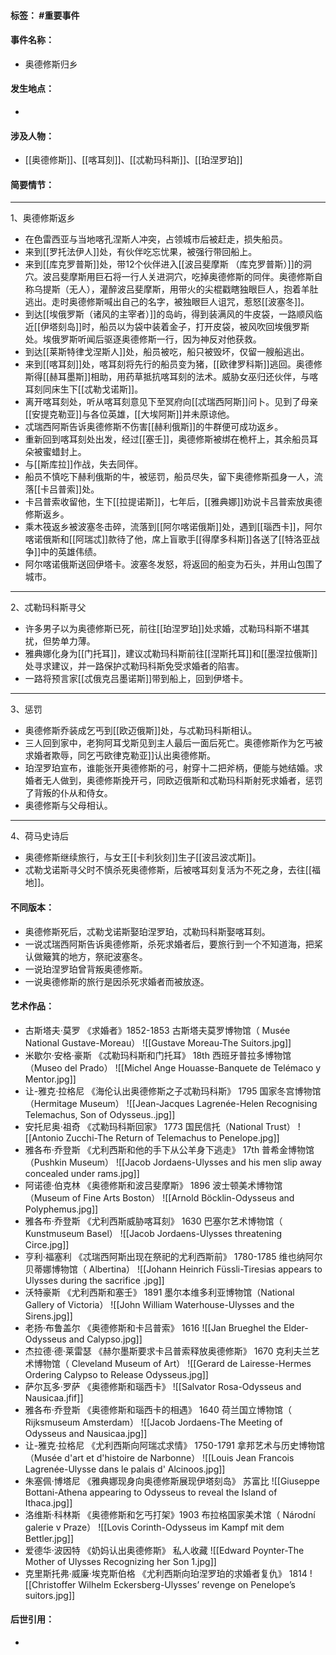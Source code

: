 #### 标签： #重要事件
#### 事件名称：
- 奥德修斯归乡
#### 发生地点：
- 
#### 涉及人物：
- [[奥德修斯]]、[[喀耳刻]]、[[忒勒玛科斯]]、[[珀涅罗珀]]
#### 简要情节：
- - -
1、奥德修斯返乡
- 在色雷西亚与当地喀孔涅斯人冲突，占领城市后被赶走，损失船员。
- 来到[[罗托法伊人]]处，有伙伴吃忘忧果，被强行带回船上。
- 来到[[库克罗普斯]]处，带12个伙伴进入[[波吕斐摩斯 （库克罗普斯）]]的洞穴。波吕斐摩斯用巨石将一行人关进洞穴，吃掉奥德修斯的同伴。奥德修斯自称乌提斯（无人），灌醉波吕斐摩斯，用带火的尖棍戳瞎独眼巨人，抱着羊肚逃出。走时奥德修斯喊出自己的名字，被独眼巨人诅咒，惹怒[[波塞冬]]。
- 到达[[埃俄罗斯（诸风的主宰者）]]的岛屿，得到装满风的牛皮袋，一路顺风临近[[伊塔刻岛]]时，船员以为袋中装着金子，打开皮袋，被风吹回埃俄罗斯处。埃俄罗斯听闻后驱逐奥德修斯一行，因为神反对他获救。
- 到达[[莱斯特律戈涅斯人]]处，船员被吃，船只被毁坏，仅留一艘船逃出。
- 来到[[喀耳刻]]处，喀耳刻将先行的船员变为猪，[[欧律罗科斯]]逃回。奥德修斯得[[赫耳墨斯]]相助，用药草抵抗喀耳刻的法术。威胁女巫归还伙伴，与喀耳刻同床生下[[忒勒戈诺斯]]。
- 离开喀耳刻处，听从喀耳刻意见下至冥府向[[忒瑞西阿斯]]问卜。见到了母亲[[安提克勒亚]]与各位英雄，[[大埃阿斯]]并未原谅他。
- 忒瑞西阿斯告诉奥德修斯不伤害[[赫利俄斯]]的牛群便可成功返乡。
- 重新回到喀耳刻处出发，经过[[塞壬]]，奥德修斯被绑在桅杆上，其余船员耳朵被蜜蜡封上。
- 与[[斯库拉]]作战，失去同伴。
- 船员不慎吃下赫利俄斯的牛，被惩罚，船员尽失，留下奥德修斯孤身一人，流落[[卡吕普索]]处。
- 卡吕普索收留他，生下[[拉提诺斯]]，七年后，[[雅典娜]]劝说卡吕普索放奥德修斯返乡。
- 乘木筏返乡被波塞冬击碎，流落到[[阿尔喀诺俄斯]]处，遇到[[瑙西卡]]，阿尔喀诺俄斯和[[阿瑞忒]]款待了他，席上盲歌手[[得摩多科斯]]各送了[[特洛亚战争]]中的英雄伟绩。
- 阿尔喀诺俄斯送回伊塔卡。波塞冬发怒，将返回的船变为石头，并用山包围了城市。
- - -
2、忒勒玛科斯寻父
- 许多男子以为奥德修斯已死，前往[[珀涅罗珀]]处求婚，忒勒玛科斯不堪其扰，但势单力薄。
- 雅典娜化身为[[门托耳]]，建议忒勒玛科斯前往[[涅斯托耳]]和[[墨涅拉俄斯]]处寻求建议，并一路保护忒勒玛科斯免受求婚者的陷害。
- 一路将预言家[[忒俄克吕墨诺斯]]带到船上，回到伊塔卡。
- - -
3、惩罚
- 奥德修斯乔装成乞丐到[[欧迈俄斯]]处，与忒勒玛科斯相认。
- 三人回到家中，老狗阿耳戈斯见到主人最后一面后死亡。奥德修斯作为乞丐被求婚者欺辱，同乞丐欧律克勒亚]]认出奥德修斯。
- 珀涅罗珀宣布，谁能张开奥德修斯的弓，射穿十二把斧柄，便能与她结婚。求婚者无人做到，奥德修斯挽开弓，同欧迈俄斯和忒勒玛科斯射死求婚者，惩罚了背叛的仆从和侍女。
- 奥德修斯与父母相认。
- - -
4、荷马史诗后
- 奥德修斯继续旅行，与女王[[卡利狄刻]]生子[[波吕波忒斯]]。
- 忒勒戈诺斯寻父时不慎杀死奥德修斯，后被喀耳刻复活为不死之身，去往[[福地]]。
#### 不同版本：
- 奥德修斯死后，忒勒戈诺斯娶珀涅罗珀，忒勒玛科斯娶喀耳刻。
- 一说忒瑞西阿斯告诉奥德修斯，杀死求婚者后，要旅行到一个不知道海，把桨认做簸箕的地方，祭祀波塞冬。
- 一说珀涅罗珀曾背叛奥德修斯。
- 一说奥德修斯的旅行是因杀死求婚者而被放逐。
#### 艺术作品：
- 古斯塔夫·莫罗 《求婚者》1852-1853 古斯塔夫莫罗博物馆（ Musée National Gustave-Moreau）
![[Gustave Moreau-The Suitors.jpg]]
- 米歇尔·安格·豪斯 《忒勒玛科斯和门托耳》 18th 西班牙普拉多博物馆（Museo del Prado）
![[Michel Ange Houasse-Banquete de Telémaco y Mentor.jpg]]
- 让-雅克·拉格尼 《海伦认出奥德修斯之子忒勒玛科斯》 1795 国家冬宫博物馆（Hermitage Museum）
![[Jean-Jacques Lagrenée-Helen Recognising Telemachus, Son of Odysseus..jpg]]
- 安托尼奥·祖奇 《忒勒玛科斯回家》 1773 国民信托（National Trust）
![[Antonio Zucchi-The Return of Telemachus to Penelope.jpg]]
- 雅各布·乔登斯 《尤利西斯和他的手下从公羊身下逃走》 17th 普希金博物馆（Pushkin Museum）
![[Jacob Jordaens-Ulysses and his men slip away concealed under rams.jpg]]
- 阿诺德·伯克林 《奥德修斯和波吕斐摩斯》 1896 波士顿美术博物馆（Museum of Fine Arts Boston）
![[Arnold Böcklin-Odysseus and Polyphemus.jpg]]
- 雅各布·乔登斯 《尤利西斯威胁喀耳刻》 1630 巴塞尔艺术博物馆（ Kunstmuseum Basel）
![[Jacob Jordaens-Ulysses threatening Circe.jpg]]
- 亨利·福塞利 《忒瑞西阿斯出现在祭祀的尤利西斯前》 1780-1785 维也纳阿尔贝蒂娜博物馆（ Albertina）
![[Johann Heinrich Füssli-Tiresias appears to Ulysses during the sacrifice .jpg]]
- 沃特豪斯 《尤利西斯和塞壬》 1891 墨尔本维多利亚博物馆（National Gallery of Victoria）
![[John William Waterhouse-Ulysses and the Sirens.jpg]]
- 老扬·布鲁盖尔 《奥德修斯和卡吕普索》 1616 
![[Jan Brueghel the Elder-Odysseus and Calypso.jpg]]
- 杰拉德·德·莱雷瑟 《赫尔墨斯要求卡吕普索释放奥德修斯》 1670 克利夫兰艺术博物馆（ Cleveland Museum of Art）
![[Gerard de Lairesse-Hermes Ordering Calypso to Release Odysseus.jpg]]
- 萨尔瓦多·罗萨 《奥德修斯和瑙西卡》 
![[Salvator Rosa-Odysseus and Nausicaa.jfif]]
- 雅各布·乔登斯 《奥德修斯和瑙西卡的相遇》 1640 荷兰国立博物馆（ Rijksmuseum Amsterdam）
![[Jacob Jordaens-The Meeting of Odysseus and Nausicaa.jpg]]
- 让-雅克·拉格尼 《尤利西斯向阿瑞忒求情》 1750-1791 拿邦艺术与历史博物馆（Musée d'art et d'histoire de Narbonne）
![[Louis Jean Francois Lagrenée-Ulysse dans le palais d' Alcinoos.jpg]]
- 朱塞佩·博塔尼 《雅典娜现身向奥德修斯展现伊塔刻岛》 苏富比
![[Giuseppe Bottani-Athena appearing to Odysseus to reveal the Island of Ithaca.jpg]]
- 洛维斯·科林斯 《奥德修斯和乞丐打架》1903 布拉格国家美术馆（ Národní galerie v Praze）
![[Lovis Corinth-Odysseus im Kampf mit dem Bettler.jpg]]
- 爱德华·波因特 《奶妈认出奥德修斯》 私人收藏
![[Edward Poynter-The Mother of Ulysses Recognizing her Son 1.jpg]]
- 克里斯托弗·威廉·埃克斯伯格 《尤利西斯向珀涅罗珀的求婚者复仇》 1814 
![[Christoffer Wilhelm Eckersberg-Ulysses’ revenge on Penelope’s suitors.jpg]]
#### 后世引用：
- 
